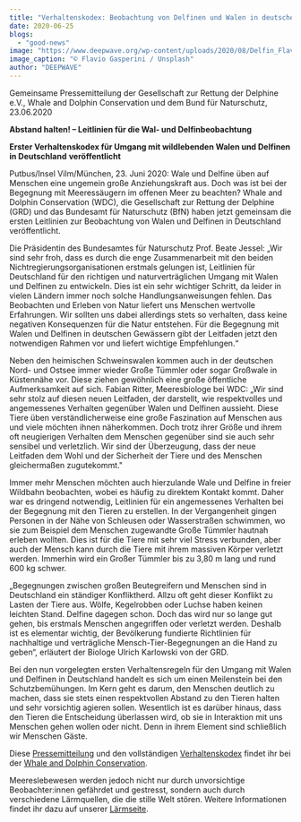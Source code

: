 ```yaml
---
title: "Verhaltenskodex: Beobachtung von Delfinen und Walen in deutschen Gewässern"
date: 2020-06-25
blogs: 
  - "good-news"
image: "https://www.deepwave.org/wp-content/uploads/2020/08/Delfin_FlavioGasperini_unsplash-scaled.jpg"
image_caption: "© Flavio Gasperini / Unsplash"
author: "DEEPWAVE"
---
```


Gemeinsame Pressemitteilung der Gesellschaft zur Rettung der Delphine e.V., Whale and Dolphin Conservation und dem Bund für Naturschutz, 23.06.2020

**Abstand halten! – Leitlinien für die Wal- und Delfinbeobachtung**

**Erster Verhaltenskodex für Umgang mit wildlebenden Walen und Delfinen in Deutschland** **veröffentlicht**

Putbus/Insel Vilm/München, 23. Juni 2020: Wale und Delfine üben auf Menschen eine ungemein große Anziehungskraft aus. Doch was ist bei der Begegnung mit Meeressäugern im offenen Meer zu beachten? Whale and Dolphin Conservation (WDC), die Gesellschaft zur Rettung der Delphine (GRD) und das Bundesamt für Naturschutz (BfN) haben jetzt gemeinsam die ersten Leitlinien zur Beobachtung von Walen und Delfinen in Deutschland veröffentlicht.

Die Präsidentin des Bundesamtes für Naturschutz Prof. Beate Jessel: „Wir sind sehr froh, dass es durch die enge Zusammenarbeit mit den beiden Nichtregierungsorganisationen erstmals gelungen ist, Leitlinien für Deutschland für den richtigen und naturverträglichen Umgang mit Walen und Delfinen zu entwickeln. Dies ist ein sehr wichtiger Schritt, da leider in vielen Ländern immer noch solche Handlungsanweisungen fehlen. Das Beobachten und Erleben von Natur liefert uns Menschen wertvolle Erfahrungen. Wir sollten uns dabei allerdings stets so verhalten, dass keine negativen Konsequenzen für die Natur entstehen. Für die Begegnung mit Walen und Delfinen in deutschen Gewässern gibt der Leitfaden jetzt den notwendigen Rahmen vor und liefert wichtige Empfehlungen.“

Neben den heimischen Schweinswalen kommen auch in der deutschen Nord- und Ostsee immer wieder Große Tümmler oder sogar Großwale in Küstennähe vor. Diese ziehen gewöhnlich eine große öffentliche Aufmerksamkeit auf sich. Fabian Ritter, Meeresbiologe bei WDC: „Wir sind sehr stolz auf diesen neuen Leitfaden, der darstellt, wie respektvolles und angemessenes Verhalten gegenüber Walen und Delfinen aussieht. Diese Tiere üben verständlicherweise eine große Faszination auf Menschen aus und viele möchten ihnen näherkommen. Doch trotz ihrer Größe und ihrem oft neugierigen Verhalten dem Menschen gegenüber sind sie auch sehr sensibel und verletzlich. Wir sind der Überzeugung, dass der neue Leitfaden dem Wohl und der Sicherheit der Tiere und des Menschen gleichermaßen zugutekommt."

Immer mehr Menschen möchten auch hierzulande Wale und Delfine in freier Wildbahn beobachten, wobei es häufig zu direktem Kontakt kommt. Daher war es dringend notwendig, Leitlinien für ein angemessenes Verhalten bei der Begegnung mit den Tieren zu erstellen. In der Vergangenheit gingen Personen in der Nähe von Schleusen oder Wasserstraßen schwimmen, wo sie zum Beispiel dem Menschen zugewandte Große Tümmler hautnah erleben wollten. Dies ist für die Tiere mit sehr viel Stress verbunden, aber auch der Mensch kann durch die Tiere mit ihrem massiven Körper verletzt werden. Immerhin wird ein Großer Tümmler bis zu 3,80 m lang und rund 600 kg schwer.

„Begegnungen zwischen großen Beutegreifern und Menschen sind in Deutschland ein ständiger Konfliktherd. Allzu oft geht dieser Konflikt zu Lasten der Tiere aus. Wölfe, Kegelrobben oder Luchse haben keinen leichten Stand. Delfine dagegen schon. Doch das wird nur so lange gut gehen, bis erstmals Menschen angegriffen oder verletzt werden. Deshalb ist es elementar wichtig, der Bevölkerung fundierte Richtlinien für nachhaltige und verträgliche Mensch-Tier-Begegnungen an die Hand zu geben“, erläutert der Biologe Ulrich Karlowski von der GRD.

Bei den nun vorgelegten ersten Verhaltensregeln für den Umgang mit Walen und Delfinen in Deutschland handelt es sich um einen Meilenstein bei den Schutzbemühungen. Im Kern geht es darum, den Menschen deutlich zu machen, dass sie stets einen respektvollen Abstand zu den Tieren halten und sehr vorsichtig agieren sollen. Wesentlich ist es darüber hinaus, dass den Tieren die Entscheidung überlassen wird, ob sie in Interaktion mit uns Menschen gehen wollen oder nicht. Denn in ihrem Element sind schließlich wir Menschen Gäste.

Diese [Pressemitteilung](https://de.whales.org/wp-content/uploads/sites/4/2020/06/2020_06_23-PM-Leitfaden-Wale-Delfine.pdf) und den vollständigen [Verhaltenskodex](https://de.whales.org/wp-content/uploads/sites/4/2020/06/20200623_Verhaltenscodex-Wale-Delfine.pdf) findet ihr bei der [Whale and Dolphin Conservation](https://de.whales.org/).

Meereslebewesen werden jedoch nicht nur durch unvorsichtige Beobachter:innen gefährdet und gestresst, sondern auch durch verschiedene Lärmquellen, die die stille Welt stören. Weitere Informationen findet ihr dazu auf unserer [Lärmseite](https://www.deepwave.org/die-ozeane/laerm/).
